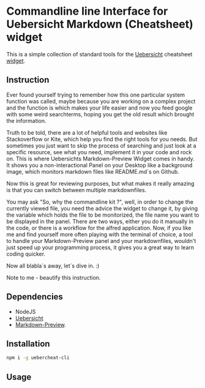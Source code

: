 # Commandline line Interface for Uebersicht Markdown (Cheatsheet) widget
This is a simple collection of standard tools for the [Uebersicht](http://tracesof.net/uebersicht/ "Home of Uebersicht") cheatsheet [widget](http://tracesof.net/uebersicht-widgets/#markdown_cheat_sheet "Markdown Preview Widget").

## Instruction
Ever found yourself trying to remember how this one particular system function was called, maybe because you are working on a complex project and the function is which makes your life easier and now you feed google with some weird searchterms, hoping you get the old result which brought the information.

Truth to be told, there are a lot of helpful tools and websites like Stackoverflow or Kite, which help you find the right tools for you needs.
But sometimes you just want to skip the process of searching and just look at a specific resource, see what you need, implement it in your code and rock on.
This is where Uebersichts Markdown-Preview Widget comes in handy. It shows you a non-interactional Panel on your Desktop like a background image, which monitors markdown files like README.md´s on Github.

Now this is great for reviewing purposes, but what makes it really amazing is that you can switch between multiple markdownfiles.

You may ask "So, why the commandline kit ?", well, in order to change the currently viewed file, you need the advice the widget to change it, by giving the variable which holds the file to be monitorized, the file name you want to be displayed in the panel.
There are two ways, either you do it manually in the code, or there is a workflow for the alfred application.
Now, if you like me and find yourself more often playing with the terminal of choice, a tool to handle your Markdown-Preview panel and your markdownfiles, wouldn't just speed up your programming process, it gives you a great way to learn coding quicker.

Now all blabla´s away, let´s dive in. :)

Note to me - beautify this instruction.

## Dependencies
* NodeJS
* [Uebersicht](http://tracesof.net/uebersicht/ "Home of Uebersicht")
* [Markdown-Preview](http://tracesof.net/uebersicht-widgets/#markdown_cheat_sheet "Markdown Preview Widget").

## Installation
```ZSH
npm i -g uebercheat-cli
```

## Usage
